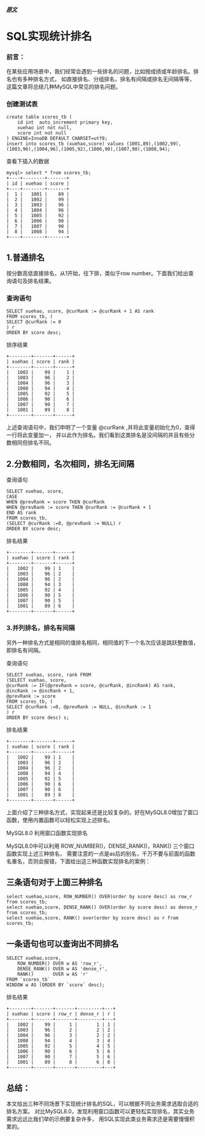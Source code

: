 
##### [原文](https://cloud.tencent.com/developer/article/1631810)

#  SQL实现统计排名

### 前言： 

在某些应用场景中，我们经常会遇到一些排名的问题，比如按成绩或年龄排名。排名也有多种排名方式，
如直接排名、分组排名，排名有间隔或排名无间隔等等，这篇文章将总结几种MySQL中常见的排名问题。

### 创建测试表
```mysql
create table scores_tb (
    id int  auto_increment primary key,
    xuehao int not null, 
    score int not null
) ENGINE=InnoDB DEFAULT CHARSET=utf8;
insert into scores_tb (xuehao,score) values (1001,89),(1002,99),(1003,96),(1004,96),(1005,92),(1006,90),(1007,90),(1008,94);
```
 查看下插入的数据
```mysql
mysql> select * from scores_tb;
+----+--------+-------+
| id | xuehao | score |
+----+--------+-------+
|  1 |   1001 |    89 |
|  2 |   1002 |    99 |
|  3 |   1003 |    96 |
|  4 |   1004 |    96 |
|  5 |   1005 |    92 |
|  6 |   1006 |    90 |
|  7 |   1007 |    90 |
|  8 |   1008 |    94 |
+----+--------+-------+
```

## 1.普通排名
按分数高低直接排名，从1开始，往下排，类似于row number。下面我们给出查询语句及排名结果。

### 查询语句
```mysql
SELECT xuehao, score, @curRank := @curRank + 1 AS rank
FROM scores_tb, (
SELECT @curRank := 0
) r
ORDER BY score desc;
```
排序结果
```
+--------+-------+------+
| xuehao | score | rank |
+--------+-------+------+
|   1002 |    99 |    1 |
|   1003 |    96 |    2 |
|   1004 |    96 |    3 |
|   1008 |    94 |    4 |
|   1005 |    92 |    5 |
|   1006 |    90 |    6 |
|   1007 |    90 |    7 |
|   1001 |    89 |    8 |
+--------+-------+------+
```
上述查询语句中，我们申明了一个变量 @curRank ,并将此变量初始化为0，查得一行将此变量加一，
并以此作为排名。我们看到这类排名是没间隔的并且有些分数相同但排名不同。

## 2.分数相同，名次相同，排名无间隔

查询语句
```mysql 
SELECT xuehao, score, 
CASE
WHEN @prevRank = score THEN @curRank
WHEN @prevRank := score THEN @curRank := @curRank + 1
END AS rank
FROM scores_tb, 
(SELECT @curRank :=0, @prevRank := NULL) r
ORDER BY score desc;
```

排名结果
```mysql
+--------+-------+------+
| xuehao | score | rank |
+--------+-------+------+
|   1002 |    99 | 1    |
|   1003 |    96 | 2    |
|   1004 |    96 | 2    |
|   1008 |    94 | 3    |
|   1005 |    92 | 4    |
|   1006 |    90 | 5    |
|   1007 |    90 | 5    |
|   1001 |    89 | 6    |
+--------+-------+------+
```
### 3.并列排名，排名有间隔
另外一种排名方式是相同的值排名相同，相同值的下一个名次应该是跳跃整数值，即排名有间隔。

查询语句
```mysql
SELECT xuehao, score, rank FROM
(SELECT xuehao, score,
@curRank := IF(@prevRank = score, @curRank, @incRank) AS rank, 
@incRank := @incRank + 1, 
@prevRank := score
FROM scores_tb, (
SELECT @curRank :=0, @prevRank := NULL, @incRank := 1
) r
ORDER BY score desc) s;
```
排名结果
```
+--------+-------+------+
| xuehao | score | rank |
+--------+-------+------+
|   1002 |    99 | 1    |
|   1003 |    96 | 2    |
|   1004 |    96 | 2    |
|   1008 |    94 | 4    |
|   1005 |    92 | 5    |
|   1006 |    90 | 6    |
|   1007 |    90 | 6    |
|   1001 |    89 | 8    |
+--------+-------+------+
```
上面介绍了三种排名方式，实现起来还是比较复杂的。好在MySQL8.0增加了窗口函数，使用内置函数可以轻松实现上述排名。

MySQL8.0 利用窗口函数实现排名

MySQL8.0中可以利用 ROW_NUMBER()，DENSE_RANK()，RANK() 三个窗口函数实现上述三种排名，
需要注意的一点是as后的别名，千万不要与前面的函数名重名，否则会报错，下面给出这三种函数实现排名的案例：

## 三条语句对于上面三种排名
```mysql
select xuehao,score, ROW_NUMBER() OVER(order by score desc) as row_r from scores_tb;
select xuehao,score, DENSE_RANK() OVER(order by score desc) as dense_r from scores_tb;
select xuehao,score, RANK() over(order by score desc) as r from scores_tb;
```
## 一条语句也可以查询出不同排名
```mysql
SELECT xuehao,score,
    ROW_NUMBER() OVER w AS 'row_r',
    DENSE_RANK() OVER w AS 'dense_r',
    RANK()       OVER w AS 'r'
FROM `scores_tb`
WINDOW w AS (ORDER BY `score` desc);
```
排名结果
```
+--------+-------+-------+---------+---+
| xuehao | score | row_r | dense_r | r |
+--------+-------+-------+---------+---+
|   1002 |    99 |     1 |       1 | 1 |
|   1003 |    96 |     2 |       2 | 2 |
|   1004 |    96 |     3 |       2 | 2 |
|   1008 |    94 |     4 |       3 | 4 |
|   1005 |    92 |     5 |       4 | 5 |
|   1006 |    90 |     6 |       5 | 6 |
|   1007 |    90 |     7 |       5 | 6 |
|   1001 |    89 |     8 |       6 | 8 |
+--------+-------+-------+---------+---+
```

## 总结： 

本文给出三种不同场景下实现统计排名的SQL，可以根据不同业务需求选取合适的排名方案。
对比MySQL8.0，发现利用窗口函数可以更轻松实现排名，其实业务需求远远比我们举的示例要复杂许多，
用SQL实现此类业务需求还是需要慢慢积累的。



